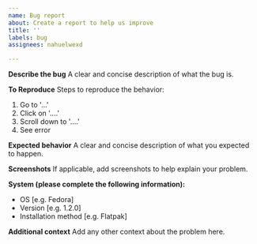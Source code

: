```yaml
---
name: Bug report
about: Create a report to help us improve
title: ''
labels: bug
assignees: nahuelwexd

---
```


**Describe the bug**
A clear and concise description of what the bug is.

**To Reproduce**
Steps to reproduce the behavior:
1. Go to '...'
2. Click on '....'
3. Scroll down to '....'
4. See error

**Expected behavior**
A clear and concise description of what you expected to happen.

**Screenshots**
If applicable, add screenshots to help explain your problem.

**System (please complete the following information):**
 - OS [e.g. Fedora]
 - Version [e.g. 1.2.0]
 - Installation method [e.g. Flatpak]

**Additional context**
Add any other context about the problem here.
